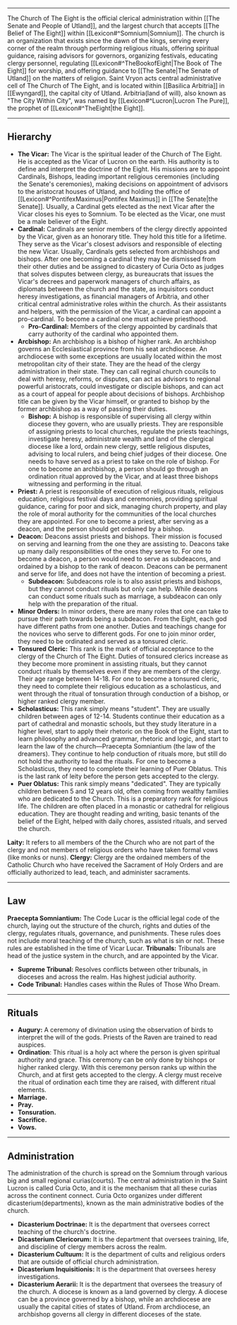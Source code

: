 - - -
The Church of The Eight is the official clerical administration within [[The Senate and People of Utland]], and the largest church that accepts [[The Belief of The Eight]] within [[Lexicon#^Somnium|Somnium]]. The church is an organization that exists since the dawn of the kings, serving every corner of the realm through performing religious rituals, offering spiritual guidance, raising advisors for governors, organizing festivals, educating clergy personnel, regulating [[Lexicon#^TheBookofEight|The Book of The Eight]] for worship, and offering guidance to [[The Senate|The Senate of Utland]] on the matters of religion. Saint Vryon acts central administrative cell of The Church of The Eight, and is located within [[Basilica Arbitria]] in [[Ewyngard]], the capital city of Utland. Arbitria(land of will), also known as "The City Within City", was named by [[Lexicon#^Lucron|Lucron The Pure]], the prophet of [[Lexicon#^TheEight|the Eight]].
- - -
## Hierarchy
- **The Vicar:** The Vicar is the spiritual leader of the Church of The Eight. He is accepted as the Vicar of Lucron on the earth. His authority is to define and interpret the doctrine of the Eight. His missions are to appoint Cardinals, Bishops, leading important religious ceremonies (including the Senate's ceremonies), making decisions on appointment of advisors to the aristocrat houses of Utland, and holding the office of [[Lexicon#^PontifexMaximus|Pontifex Maximus]] in [[The Senate|the Senate]]. Usually, a Cardinal gets elected as the next Vicar after the Vicar closes his eyes to Somnium. To be elected as the Vicar, one must be a male believer of the Eight.
- **Cardinal:** Cardinals are senior members of the clergy directly appointed by the Vicar, given as an honorary title. They hold this title for a lifetime. They serve as the Vicar's closest advisors and responsible of electing the new Vicar. Usually, Cardinals gets selected from archbishops and bishops. After one becoming a cardinal they may be dismissed from their other duties and be assigned to dicastery of Curia Octo as judges that solves disputes between clergy, as bureaucrats that issues the Vicar's decrees and paperwork managers of church affairs, as diplomats between the church and the state, as inquisitors conduct heresy investigations, as financial managers of Arbitria, and other critical central administrative roles within the church. As their assistants and helpers, with the permission of the Vicar, a cardinal can appoint a pro-cardinal. To become a cardinal one must achieve priesthood.
	- **Pro-Cardinal:** Members of the clergy appointed by cardinals that carry authority of the cardinal who appointed them.
- **Arcbishop:** An archbishop is a bishop of higher rank. An archbishop governs an Ecclesiastical province from his seat archdiocese. An archdiocese with some exceptions are usually located within the most metropolitan city of their state. They are the head of the clergy administration in their state. They can call reginal church councils to deal with heresy, reforms, or disputes, can act as advisors to regional powerful aristocrats, could investigate or disciple bishops, and can act as a court of appeal for people about decisions of bishops. Archbishop title can be given by the Vicar himself, or granted to bishop by the former archbishop as a way of passing their duties.
	- **Bishop:** A bishop is responsible of supervising all clergy within diocese they govern, who are usually priests. They are responsible of assigning priests to local churches, regulate the priests teachings, investigate heresy, administrate wealth and land of the clergical diocese like a lord, ordain new clergy, settle religious disputes, advising to local rulers, and being chief judges of their diocese. One needs to have served as a priest to take on the role of bishop. For one to become an archbishop, a person should go through an ordination ritual approved by the Vicar, and at least three bishops witnessing and performing in the ritual.
- **Priest:** A priest is responsible of execution of religious rituals, religious education, religious festival days and ceremonies, providing spiritual guidance, caring for poor and sick, managing church property, and play the role of moral authority for the communities of the local churches they are appointed. For one to become a priest, after serving as a deacon, and the person should get ordained by a bishop.
- **Deacon:** Deacons assist priests and bishops. Their mission is focused on serving and learning from the one they are assisting to. Deacons take up many daily responsibilities of the ones they serve to. For one to become a deacon, a person would need to serve as subdeacons, and ordained by a bishop to the rank of deacon. Deacons can be permanent and serve for life, and does not have the intention of becoming a priest.
	- **Subdeacon:** Subdeacons role is to also assist priests and bishops, but they cannot conduct rituals but only can help. While deacons can conduct some rituals such as marriage, a subdeacon can only help with the preparation of the ritual.
- **Minor Orders:** In minor orders, there are many roles that one can take to pursue their path towards being a subdeacon. From the Eight, each god have different paths from one another. Duties and teachings change for the novices who serve to different gods. For one to join minor order, they need to be ordinated and served as a tonsured cleric.
- **Tonsured Cleric:** This rank is the mark of official acceptance to the clergy of the Church of The Eight. Duties of tonsured clerics increase as they become more prominent in assisting rituals, but they cannot conduct rituals by themselves even if they are members of the clergy. Their age range between 14-18. For one to become a tonsured cleric, they need to complete their religious education as a scholasticus, and went through the ritual of tonsuration through conduction of a bishop, or higher ranked clergy member.
- **Scholasticus:** This rank simply means "student". They are usually children between ages of 12-14. Students continue their education as a part of cathedral and monastic schools, but they study literature in a higher level, start to apply their rhetoric on the Book of the Eight, start to learn philosophy and advanced grammar, rhetoric and logic, and start to learn the law of the church—Praecepta Somniantium (the law of the dreamers). They continue to help conduction of rituals more, but still do not hold the authority to lead the rituals. For one to become a Scholasticus, they need to complete their learning of Puer Oblatus. This is the last rank of leity before the person gets accepted to the clergy.
- **Puer Oblatus:** This rank simply means "dedicated". They are typically children between 5 and 12 years old, often coming from wealthy families who are dedicated to the Church. This is a preparatory rank for religious life. The children are often placed in a monastic or cathedral for religious education. They are thought reading and writing, basic tenants of the belief of the Eight, helped with daily chores, assisted rituals, and served the church.

**Laity:** It refers to all members of the the Church who are not part of the clergy and not members of religious orders who have taken formal vows (like monks or nuns).
**Clergy:** Clergy are the ordained members of the Catholic Church who have received the Sacrament of Holy Orders and are officially authorized to lead, teach, and administer sacraments.
- - -
## Law
**Praecepta Somniantium:** The Code Lucar is the official legal code of the church, laying out the structure of the church, rights and duties of the clergy, regulates rituals, governance, and punishments. These rules does not include moral teaching of the church, such as what is sin or not. These rules are established in the time of Vicar Lucar.
**Tribunals:** Tribunals are head of the justice system in the church, and are appointed by the Vicar.
- **Supreme Tribunal:** Resolves conflicts between other tribunals, in dioceses and across the realm. Has highest judicial authority.
- **Code Tribunal:** Handles cases within the Rules of Those Who Dream.
- - -
## Rituals
- **Augury:** A ceremony of divination using the observation of birds to interpret the will of the gods. Priests of the Raven are trained to read auspices.
- **Ordination**: This ritual is a holy act where the person is given spiritual authority and grace. This ceremony can be only done by bishops or higher ranked clergy. With this ceremony person ranks up within the Church, and at first gets accepted to the clergy. A clergy must receive the ritual of ordination each time they are raised, with different ritual elements.
- **Marriage.** 
- **Pray.** 
- **Tonsuration.**
- **Sacrifice.**
- **Vows.**
- - -
## Administration
The administration of the church is spread on the Somnium through various big and small regional curias(courts). The central administration in the Saint Lucron is called Curia Octo, and it is the mechanism that all these curias across the continent connect. Curia Octo organizes under different dicasterium(departments), known as the main administrative bodies of the church.
- **Dicasterium Doctrinae:** It is the department that oversees correct teaching of the church's doctrine.
- **Dicasterium Clericorum:** It is the department that oversees training, life, and discipline of clergy members across the realm.
- **Dicasterium Cultuum:** It is the department of cults and religious orders that are outside of official church administration.
- **Dicasterium Inquisitionis:** It is the department that oversees heresy investigations.
- **Dicasterium Aerarii:** It is the department that oversees the treasury of the church.
A diocese is known as a land governed by clergy. A diocese can be a province governed by a bishop, while an archdiocese are usually the capital cities of states of Utland. From archdiocese, an archbishop governs all clergy in different dioceses of the state.